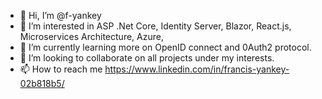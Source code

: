 - 👋 Hi, I’m @f-yankey
- 👀 I’m interested in ASP .Net Core, Identity Server, Blazor, React.js, Microservices Architecture, Azure,  
- 🌱 I’m currently learning more on OpenID connect and 0Auth2 protocol.
- 💞️ I’m looking to collaborate on all projects under my interests.
- 📫 How to reach me https://www.linkedin.com/in/francis-yankey-02b818b5/


<!---
f-yankey/f-yankey is a ✨ special ✨ repository because its `README.md` (this file) appears on your GitHub profile.
You can click the Preview link to take a look at your changes.
--->
